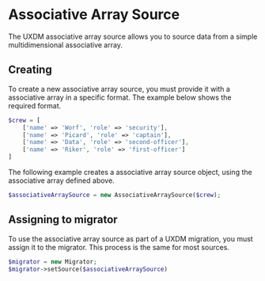# Associative Array Source

The UXDM associative array source allows you to source data from a simple multidimensional associative array.

## Creating

To create a new associative array source, you must provide it with a associative array in a specific format. 
The example below shows the required format.

```php
$crew = [
    ['name' => 'Worf', 'role' => 'security'],
    ['name' => 'Picard', 'role' => 'captain'],
    ['name' => 'Data', 'role' => 'second-officer'],
    ['name' => 'Riker', 'role' => 'first-officer']
] 
```

The following example creates a associative array source object, using the associative array defined above.

```php
$associativeArraySource = new AssociativeArraySource($crew);
```

## Assigning to migrator

To use the associative array source as part of a UXDM migration, you must assign it to the migrator. This process is the same for most sources.

```php
$migrator = new Migrator;
$migrator->setSource($associativeArraySource)
```
